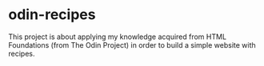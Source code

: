 # odin-recipes

This project is about applying my knowledge acquired from HTML Foundations (from The Odin Project) in order to build a simple website with recipes.
